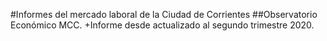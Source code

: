 #Informes del mercado laboral de la Ciudad de Corrientes
##Observatorio Económico MCC.
+Informe desde actualizado al segundo trimestre 2020.
